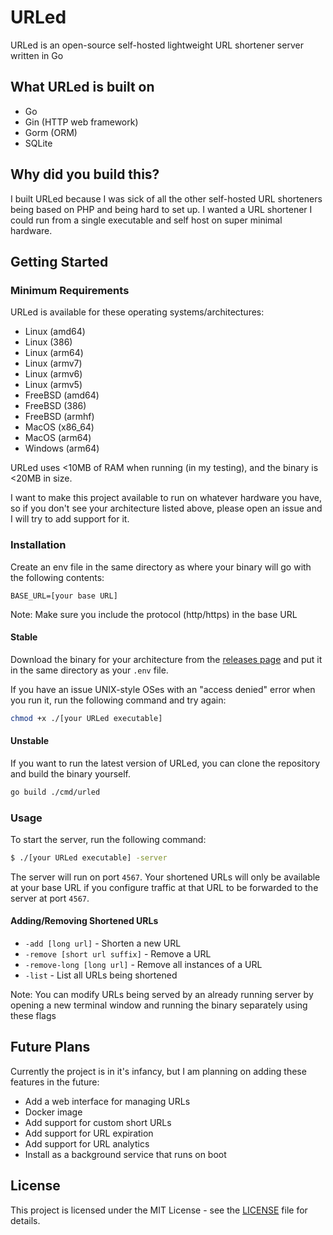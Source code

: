 # URLed

URLed is an open-source self-hosted lightweight URL shortener server written in Go

## What URLed is built on

- Go
- Gin (HTTP web framework)
- Gorm (ORM)
- SQLite

## Why did you build this?

I built URLed because I was sick of all the other self-hosted URL shorteners being based on PHP and being hard to set up. I wanted
a URL shortener I could run from a single executable and self host on super minimal hardware.

## Getting Started

### Minimum Requirements

URLed is available for these operating systems/architectures:

- Linux (amd64)
- Linux (386)
- Linux (arm64)
- Linux (armv7)
- Linux (armv6)
- Linux (armv5)
- FreeBSD (amd64)
- FreeBSD (386)
- FreeBSD (armhf)
- MacOS (x86_64)
- MacOS (arm64)
- Windows (arm64)

URLed uses <10MB of RAM when running (in my testing), and the binary is <20MB in size.

I want to make this project available to run on whatever hardware you have, so if you don't see your architecture
listed above, please open an issue and I will try to add support for it.

### Installation

Create an env file in the same directory as where your binary will go with the following contents:

```BASE_URL=[your base URL]```

Note: Make sure you include the protocol (http/https) in the base URL

#### Stable

Download the binary for your architecture from the [releases page](https://github.com/masoncfrancis/urled/releases)
and put it in the same directory as your `.env` file.

If you have an issue UNIX-style OSes with an "access denied" error when you run it, run the following command and try again:

```bash
chmod +x ./[your URLed executable]
```

#### Unstable

If you want to run the latest version of URLed, you can clone the repository and build the binary yourself.

```bash
go build ./cmd/urled
```

### Usage

To start the server, run the following command:

```bash
$ ./[your URLed executable] -server
```

The server will run on port `4567`. Your shortened URLs will only be available at your base URL if 
you configure traffic at that URL to be forwarded to the server at port `4567`.

#### Adding/Removing Shortened URLs

- `-add [long url]` - Shorten a new URL
- `-remove [short url suffix]` - Remove a URL
- `-remove-long [long url]` - Remove all instances of a URL
- `-list` - List all URLs being shortened

Note: You can modify URLs being served by an already running server by opening a new terminal window and running
the binary separately using these flags

## Future Plans

Currently the project is in it's infancy, but I am planning on adding these features in the future:

- Add a web interface for managing URLs
- Docker image
- Add support for custom short URLs
- Add support for URL expiration
- Add support for URL analytics
- Install as a background service that runs on boot

## License

This project is licensed under the MIT License - see the [LICENSE](LICENSE) file for details.
